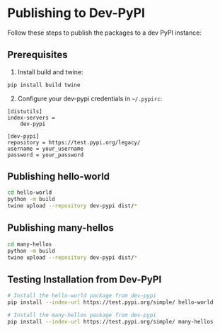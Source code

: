 # Publishing to Dev-PyPI

Follow these steps to publish the packages to a dev PyPI instance:

## Prerequisites

1. Install build and twine:

```bash
pip install build twine
```

2. Configure your dev-pypi credentials in `~/.pypirc`:

```
[distutils]
index-servers =
    dev-pypi

[dev-pypi]
repository = https://test.pypi.org/legacy/
username = your_username
password = your_password
```

## Publishing hello-world

```bash
cd hello-world
python -m build
twine upload --repository dev-pypi dist/*
```

## Publishing many-hellos

```bash
cd many-hellos
python -m build
twine upload --repository dev-pypi dist/*
```

## Testing Installation from Dev-PyPI

```bash
# Install the hello-world package from dev-pypi
pip install --index-url https://test.pypi.org/simple/ hello-world

# Install the many-hellos package from dev-pypi
pip install --index-url https://test.pypi.org/simple/ many-hellos
```
